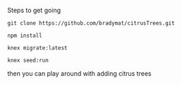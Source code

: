 Steps to get going

  `git clone https://github.com/bradymat/citrusTrees.git`
  
  `npm install`
  
  `knex migrate:latest`
  
  `knex seed:run`
  
then you can play around with adding citrus trees
